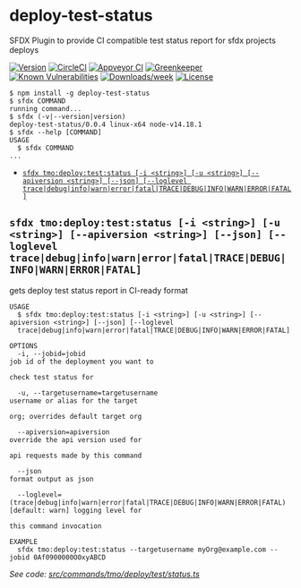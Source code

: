 deploy-test-status
==================

SFDX Plugin to provide CI compatible test status report for sfdx projects deploys

[![Version](https://img.shields.io/npm/v/deploy-test-status.svg)](https://npmjs.org/package/deploy-test-status)
[![CircleCI](https://circleci.com/gh/testmyorg/deploy-test-status/tree/master.svg?style=shield)](https://circleci.com/gh/testmyorg/deploy-test-status/tree/master)
[![Appveyor CI](https://ci.appveyor.com/api/projects/status/github/testmyorg/deploy-test-status?branch=master&svg=true)](https://ci.appveyor.com/project/heroku/deploy-test-status/branch/master)
[![Greenkeeper](https://badges.greenkeeper.io/testmyorg/deploy-test-status.svg)](https://greenkeeper.io/)
[![Known Vulnerabilities](https://snyk.io/test/github/testmyorg/deploy-test-status/badge.svg)](https://snyk.io/test/github/testmyorg/deploy-test-status)
[![Downloads/week](https://img.shields.io/npm/dw/deploy-test-status.svg)](https://npmjs.org/package/deploy-test-status)
[![License](https://img.shields.io/npm/l/deploy-test-status.svg)](https://github.com/testmyorg/deploy-test-status/blob/master/package.json)

<!-- toc -->

<!-- tocstop -->
<!-- install -->
<!-- usage -->
```sh-session
$ npm install -g deploy-test-status
$ sfdx COMMAND
running command...
$ sfdx (-v|--version|version)
deploy-test-status/0.0.4 linux-x64 node-v14.18.1
$ sfdx --help [COMMAND]
USAGE
  $ sfdx COMMAND
...
```
<!-- usagestop -->
<!-- commands -->
* [`sfdx tmo:deploy:test:status [-i <string>] [-u <string>] [--apiversion <string>] [--json] [--loglevel trace|debug|info|warn|error|fatal|TRACE|DEBUG|INFO|WARN|ERROR|FATAL]`](#sfdx-tmodeployteststatus--i-string--u-string---apiversion-string---json---loglevel-tracedebuginfowarnerrorfataltracedebuginfowarnerrorfatal)

## `sfdx tmo:deploy:test:status [-i <string>] [-u <string>] [--apiversion <string>] [--json] [--loglevel trace|debug|info|warn|error|fatal|TRACE|DEBUG|INFO|WARN|ERROR|FATAL]`

gets deploy test status report in CI-ready format

```
USAGE
  $ sfdx tmo:deploy:test:status [-i <string>] [-u <string>] [--apiversion <string>] [--json] [--loglevel 
  trace|debug|info|warn|error|fatal|TRACE|DEBUG|INFO|WARN|ERROR|FATAL]

OPTIONS
  -i, --jobid=jobid                                                                 job id of the deployment you want to
                                                                                    check test status for

  -u, --targetusername=targetusername                                               username or alias for the target
                                                                                    org; overrides default target org

  --apiversion=apiversion                                                           override the api version used for
                                                                                    api requests made by this command

  --json                                                                            format output as json

  --loglevel=(trace|debug|info|warn|error|fatal|TRACE|DEBUG|INFO|WARN|ERROR|FATAL)  [default: warn] logging level for
                                                                                    this command invocation

EXAMPLE
  sfdx tmo:deploy:test:status --targetusername myOrg@example.com --jobid 0Af0900000O0xyABCD
```

_See code: [src/commands/tmo/deploy/test/status.ts](https://github.com/testmyorg/deploy-test-status/blob/v0.0.4/src/commands/tmo/deploy/test/status.ts)_
<!-- commandsstop -->
